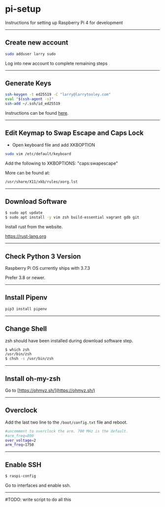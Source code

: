 # pi-setup
Instructions for setting up Raspberry Pi 4 for development


---

## Create new account

```bash
sudo adduser larry sudo
```

Log into new account to complete remaining steps

---

## Generate Keys


  ```bash
  ssh-keygen -t ed25519 -C "larry@larrytooley.com"
  eval "$(ssh-agent -s)"
  ssh-add ~/.ssh/id_ed25519
  ```

  Instructions can be found [here](https://docs.github.com/en/free-pro-team@latest/github/authenticating-to-github/generating-a-new-ssh-key-and-adding-it-to-the-ssh-agent).

---

## Edit Keymap to Swap Escape and Caps Lock 

  * Open keyboard file and add XKBOPTION
  ```bash
  sudo vim /etc/default/keyboard
  ```
  Add the following to XKBOPTIONS: "caps:swapescape"

  More can be found at:
  ```bash
  /usr/share/X11/xkb/rules/xorg.lst
  ```

---

## Download Software

```bash
$ sudo apt update
$ sudo apt install -y vim zsh build-essential vagrant gdb git
```
Install rust from the website.

https://rust-lang.org

---

## Check Python 3 Version

Raspberry Pi OS currently ships with 3.7.3

Prefer 3.8 or newer.

---

## Install Pipenv

```bash
pip3 install pipenv
```

---

## Change Shell

zsh should have been installed during download software step.

```bash
$ which zsh
/usr/bin/zsh
$ chsh -s /usr/bin/zsh
```

---

## Install oh-my-zsh

Go to [https://ohmyz.sh/](https://ohmyz.sh/)

---

## Overclock

Add the last two line to the ```/boot/config.txt``` file and reboot.
```bash
#uncomment to overclock the arm. 700 MHz is the default.
#arm_freq=800
over_voltage=2
arm_freq=1750
```

---

## Enable SSH

```bash
$ raspi-config
```

Go to interfaces and enable ssh.

---

#TODO: write script to do all this
